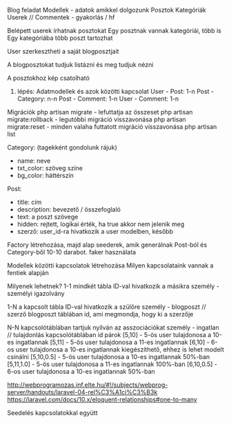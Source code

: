 Blog feladat
Modellek - adatok amikkel dolgozunk
    Posztok
    Kategóriák
    Userek
    // Commentek - gyakorlás / hf

Belépett userek írhatnak posztokat
Egy posztnak vannak kategóriái, több is
Egy kategóriába több poszt tartozhat

User szerkesztheti a saját blogposztjait

A blogposztokat tudjuk listázni és meg tudjuk nézni

A posztokhoz kép csatolható

1. lépés:
Adatmodellek és azok közötti kapcsolat
User - Post: 1-n
Post - Category: n-n
Post - Comment: 1-n
User - Comment: 1-n

Migrációk
php artisan migrate - lefuttatja az összeset
php artisan migrate:rollback - legutóbbi migráció visszavonása
php artisan migrate:reset - minden valaha futtatott migráció visszavonása
php artisan list

Category: (tagekként gondolunk rájuk)
- name: neve
- txt_color: szöveg színe
- bg_color: háttérszín

Post:
- title: cím
- description: bevezető / összefoglaló
- text: a poszt szövege
- hidden: rejtett, logikai érték, ha true akkor nem jelenik meg
- szerző: user_id-ra hivatkozik a user modelben, később

Factory létrehozása, majd alap seederek, amik generálnak Post-ból és Category-ből 10-10 darabot.
faker használata

Modellek közötti kapcsolatok létrehozása
Milyen kapcsolataink vannak a fentiek alapján

Milyenek lehetnek?
1-1 mindkét tábla ID-val hivatkozik a másikra
személy - személyi igazolvány

1-N a kapcsolt tábla ID-val hivatkozik a szülőre
személy - blogposzt // szerző
blogposzt táblában id, ami megmondja, hogy ki a szerzője

N-N kapcsolótáblában tartjuk nyilván az asszociációkat
személy - ingatlan // tulajdonlás
kapcsolótáblában id párok
[5,10] - 5-ös user tulajdonosa a 10-es ingatlannak
[5,11] - 5-ös user tulajdonosa a 11-es ingatlannak
[6,10] - 6-os user tulajdonosa a 10-es ingatlannak
kiegészíthető, ehhez is lehet modelt csinálni
[5,10,0.5] - 5-ös user tulajdonosa a 10-es ingatlannak 50%-ban
[5,11,1.0] - 5-ös user tulajdonosa a 11-es ingatlannak 100%-ban
[6,10,0.5] - 6-os user tulajdonosa a 10-es ingatlannak 50%-ban

http://webprogramozas.inf.elte.hu/#!/subjects/webprog-server/handouts/laravel-04-rel%C3%A1ci%C3%B3k
https://laravel.com/docs/10.x/eloquent-relationships#one-to-many

Seedelés kapcsolatokkal együtt